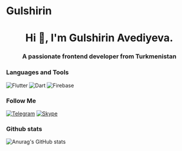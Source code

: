 # Gulshirin<h1 align="center">Hi 👋, I'm Gulshirin Avediyeva.</h1>
<h3 align="center">A passionate frontend developer from Turkmenistan</h3>

### Languages and Tools
![Flutter](https://img.shields.io/badge/-Flutter-090909?style=for-the-badge&logo=flutter&logoColor=47C5FB)
![Dart](https://img.shields.io/badge/-Dart-090909?style=for-the-badge&logo=dart&logoColor=097CDB)
![Firebase](https://img.shields.io/badge/-Firebase-090909?style=for-the-badge&logo=firebase&logoColor=F8C52C)


### Follow Me
[![Telegram](https://img.shields.io/badge/-Telegram-090909?style=for-the-badge&logo=telegram&logoColor=27A0D9)](https://t.me/Gulshirin)
[![Skype](https://img.shields.io/badge/-Skype-090909?style=for-the-badge&logo=skype&logoColor=27A0D9)](live:.cid.b992f556fe1c1283)

### Github stats
![Anurag's GitHub stats](https://github-readme-stats.vercel.app/api?username=Gulshirin&show_icons=true&theme=dark)
